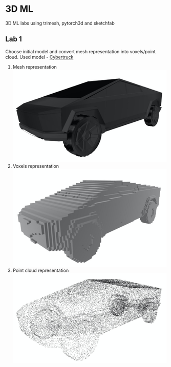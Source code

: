 # 3D ML
3D ML labs using trimesh, pytorch3d and sketchfab

## Lab 1
Choose initial model and convert mesh representation into voxels/point cloud.
Used model - [Cybertruck](https://sketchfab.com/3d-models/low-poly-tesla-cybertruck-5d5d84862b1046b7983433938cd9fbe6)

1. Mesh representation
![Original mesh](img/orig_mesh.jpg)
2. Voxels representation
![Voxels representation](img/voxels.jpg)
3. Point cloud representation
![Cloud point](img/point_cloud.jpg)
